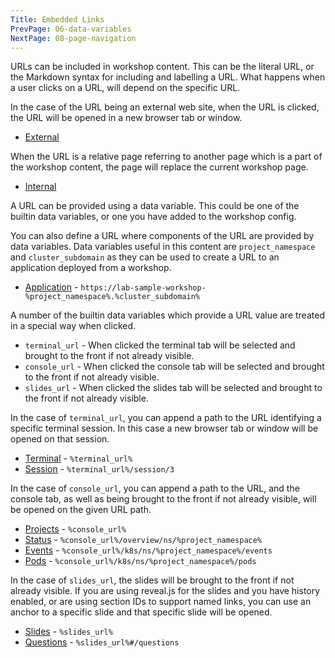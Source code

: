 ```yaml
---
Title: Embedded Links
PrevPage: 06-data-variables
NextPage: 08-page-navigation
---
```


URLs can be included in workshop content. This can be the literal URL, or the Markdown syntax for including and labelling a URL. What happens when a user clicks on a URL, will depend on the specific URL.

In the case of the URL being an external web site, when the URL is clicked, the URL will be opened in a new browser tab or window.

* [External](https://www.openshift.com)

When the URL is a relative page referring to another page which is a part of the workshop content, the page will replace the current workshop page.

* [Internal](07-embedded-links)

A URL can be provided using a data variable. This could be one of the builtin data variables, or one you have added to the workshop config.

You can also define a URL where components of the URL are provided by data variables. Data variables useful in this content are `project_namespace` and `cluster_subdomain` as they can be used to create a URL to an application deployed from a workshop.

* [Application](https://lab-sample-workshop-%project_namespace%.%cluster_subdomain%) - <code>https&colon;//lab-sample-workshop-&percnt;project_namespace&percnt;.&percnt;cluster_subdomain&percnt;</code>

A number of the builtin data variables which provide a URL value are treated in a special way when clicked.

* `terminal_url` - When clicked the terminal tab will be selected and brought to the front if not already visible.
* `console_url` - When clicked the console tab will be selected and brought to the front if not already visible.
* `slides_url` - When clicked the slides tab will be selected and brought to the front if not already visible.

In the case of `terminal_url`, you can append a path to the URL identifying a specific terminal session. In this case a new browser tab or window will be opened on that session.

* [Terminal](%terminal_url%) - <code>&percnt;terminal_url&percnt;</code>
* [Session](%terminal_url%/session/3) - <code>&percnt;terminal_url&percnt;/session/3</code>

In the case of `console_url`, you can append a path to the URL, and the console tab, as well as being brought to the front if not already visible, will be opened on the given URL path.

* [Projects](%console_url%) - <code>&percnt;console_url&percnt;</code>
* [Status](%console_url%/overview/ns/%project_namespace%) - <code>&percnt;console_url&percnt;/overview/ns/&percnt;project_namespace&percnt;</code>
* [Events](%console_url%/k8s/ns/%project_namespace%/events) - <code>&percnt;console_url&percnt;/k8s/ns/&percnt;project_namespace&percnt;/events</code>
* [Pods](%console_url%/k8s/ns/%project_namespace%/pods) - <code>&percnt;console_url&percnt;/k8s/ns/&percnt;project_namespace&percnt;/pods</code>

In the case of `slides_url`, the slides will be brought to the front if not already visible. If you are using reveal.js for the slides and you have history enabled, or are using section IDs to support named links, you can use an anchor to a specific slide and that specific slide will be opened.

* [Slides](%slides_url%) - <code>&percnt;slides_url&percnt;</code>
* [Questions](%slides_url%#/questions) - <code>&percnt;slides_url&percnt;#/questions</code>
